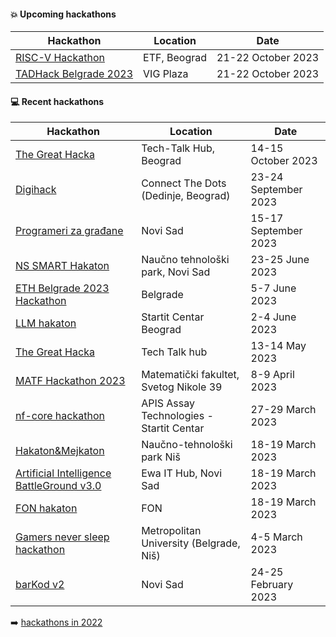 #### :boom: Upcoming hackathons

| Hackathon | Location | Date |
| --------- | -------- | ---- |
| [RISC-V Hackathon](https://www.veriests.com/landing_pages/veriest-risc-v-hackathon-2023/) | ETF, Beograd | 21-22 October 2023 |
| [TADHack Belgrade 2023](https://tadhack.com/2023/global/tadhack-belgrade/) | VIG Plaza | 21-22 October 2023 |

#### :computer: Recent hackathons

| Hackathon | Location | Date |
| --------- | -------- | ---- |
| [The Great Hacka](https://docs.google.com/forms/d/e/1FAIpQLSe7k5fyrL1HeYFGhtUIx-OjYICurs72t6vPOL-VtqUZGVydGA/viewform) | Tech-Talk Hub, Beograd | 14-15 October 2023 |
| [Digihack](https://www.fondigital.org/hackathon/) | Connect The Dots (Dedinje, Beograd) | 23-24 September 2023 |
| [Programeri za građane](https://www.programerizagradjane.vegait.rs/) | Novi Sad | 15-17 September 2023 |
| [NS SMART Hakaton](https://ntpns.rs/2023/05/24/ns-smart-hakaton-23-25-jun-2023/) | Naučno tehnološki park, Novi Sad | 23-25 June 2023 |
| [ETH Belgrade 2023 Hackathon](https://ethbelgrade.rs/#hackathon) | Belgrade | 5-7 June 2023 |
| [LLM hakaton](https://startit.rs/prijavite-se-na-prvi-llm-hakaton-u-srbiji-prijave-do-25-maja/) | Startit Centar Beograd | 2-4 June 2023 |
| [The Great Hacka](https://docs.google.com/forms/d/e/1FAIpQLSe7k5fyrL1HeYFGhtUIx-OjYICurs72t6vPOL-VtqUZGVydGA/viewform) | Tech Talk hub | 13-14 May 2023 |
| [MATF Hackathon 2023](https://sumamatf.rs/hakaton_2023) | Matematički fakultet, Svetog Nikole 39 | 8-9 April 2023 |
| [nf-core hackathon](https://nf-co.re/events/2023/hackathon-march-2023) | APIS Assay Technologies - Startit Centar	| 27-29 March 2023 |
| [Hakaton&Mejkaton](https://docs.google.com/forms/d/e/1FAIpQLSfrQXFmFrBqUOy1TwVMiLzIVDN8XLfCnBgpsaNx7kqVkD8BqA/viewform) | Naučno-tehnološki park Niš | 18-19 March 2023 |
| [Artificial Intelligence BattleGround v3.0](https://aibg.bestns.org.rs/) |  Ewa IT Hub, Novi Sad | 18-19 March 2023 |
| [FON hakaton](https://www.hakaton.fonis.rs/2023/) | FON | 18-19 March 2023 |
| [Gamers never sleep hackathon](https://www.metropolitan.ac.rs/dogadjaji/gamers-never-sleep-hackathon-powered-by-guarana-mad-head-games-na-univerzitetu-metropolitan/) | Metropolitan University (Belgrade, Niš) | 4-5 March 2023 |
| [barKod v2](https://bar-kod.rs/) | Novi Sad | 24-25 February 2023 |

:arrow_right: [hackathons in 2022](2022.md)

